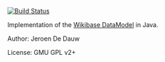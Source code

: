 [![Build Status](https://secure.travis-ci.org/JeroenDeDauw/WikibaseDataModelJava.png)](https://travis-ci.org/JeroenDeDauw/WikibaseDataModelJava/builds)

Implementation of the [Wikibase DataModel](https://meta.wikimedia.org/wiki/Wikidata/Data_model) in Java.

Author: Jeroen De Dauw

License: GMU GPL v2+
